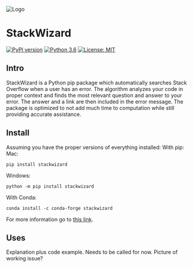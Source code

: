![Logo](https://github.com/WillK13/StackWizard/assets/30449185/e612254d-4a6c-4d56-bb6f-fe51786ddb5d)
# StackWizard
[![PyPI version](https://badge.fury.io/py/pypi.svg)](https://badge.fury.io/py/pypi) [![Python 3.6](https://img.shields.io/badge/python-3.6-blue.svg)](https://www.python.org/downloads/release/python-360/) [![License: MIT](https://img.shields.io/badge/License-MIT-yellow.svg)](https://opensource.org/licenses/MIT)

## Intro
StackWizard is a Python pip package which automatically searches Stack Overflow when a user has an error. The algorithm analyzes your code in proper context and finds the most relevant question and answer to your error. The answer and a link are then included in the error message. The package is optimized to not add much time to computation while still providing accurate assistance.
## Install
Assuming you have the proper versions of everything installed:
With pip:
Mac: 
```
pip install stackwizard
```
Windows: 
```
python -m pip install stackwizard
```
With Conda:
```
conda install -c conda-forge stackwizard
```
For more information go to <a href="https://pypi.org/project/stackwizard/" target="_blank">this link</a>.
## Uses
Explanation plus code example. Needs to be called for now.
Picture of working issue?

